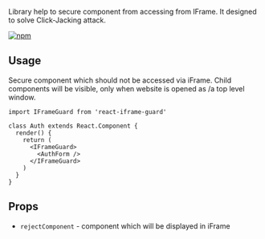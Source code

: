 
Library help to secure component from accessing from IFrame.
It designed to solve Click-Jacking attack.

[![npm](https://img.shields.io/npm/v/react-iframe-guard)](https://www.npmjs.com/package/react-iframe-guard)

## Usage

Secure component which should not be accessed via iFrame.
Child components will be visible, only when website is opened as /a top level window.

```tsx
import IFrameGuard from 'react-iframe-guard'

class Auth extends React.Component {
  render() {
    return (
      <IFrameGuard>
        <AuthForm />
      </IFrameGuard>
    )
  }
}
```


## Props

- `rejectComponent` - component which will be displayed in iFrame
